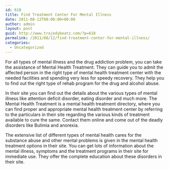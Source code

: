 ```yaml
---
id: 618
title: Find Treatment Center For Mental Illness
date: 2011-08-12T00:00:00+00:00
author: admin
layout: post
guid: http://www.trajedybeatz.com/?p=618
permalink: /2011/08/12/find-treatment-center-for-mental-illness/
categories:
  - Uncategorized
---
```

For all types of mental illness and the drug addiction problem, you can take the assistance of Mental Health Treatment. They can guide you to admit the affected person in the right type of mental health treatment center with the needed facilities and spending very less for speedy recovery. They help you to find out the right type of rehab program for the drug and alcohol abuse.

In their site you can find out the details about the various types of mental illness like attention deficit disorder, eating disorder and much more. The Mental Health Treatment is a mental health treatment directory, where you can find proper and appropriate mental health treatment center by referring to the particulars in their site regarding the various kinds of treatment available to cure the same. Contact them online and come out of the deadly disorders like Bulimia and anorexia.

The extensive list of different types of mental health cares for the substance abuse and other mental problems is given in the mental health treatment options in their site. You can get lots of information about the mental illness, symptoms and the treatment programs in their site for immediate use. They offer the complete education about these disorders in their site.